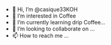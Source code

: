 - 👋 Hi, I’m @casique33KOH
- 👀 I’m interested in Coffee
- 🌱 I’m currently learning drip Coffee...
- 💞️ I’m looking to collaborate on ...
- 📫 How to reach me ...

<!---
casique33KOH/casique33KOH is a ✨ special ✨ repository because its `README.md` (this file) appears on your GitHub profile.
You can click the Preview link to take a look at your changes.
--->
